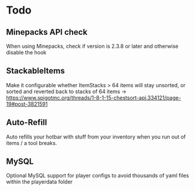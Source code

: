 # Todo
## Minepacks API check
When using Minepacks, check if version is 2.3.8 or later and otherwise disable the hook

## StackableItems
Make it configurable whether ItemStacks > 64 items will stay unsorted, or sorted and reverted back to stacks of 64 items
-> https://www.spigotmc.org/threads/1-8-1-15-chestsort-api.334121/page-19#post-3821591

## Auto-Refill
Auto refills your hotbar with stuff from your inventory when you run out of items / a tool breaks.

## MySQL
Optional MySQL support for player configs to avoid thousands of yaml files within the playerdata folder